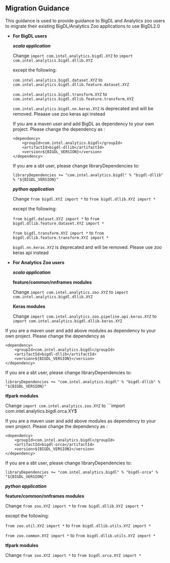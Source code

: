 ## Migration Guidance

This guidance is used to provide guidance to BigDL and Analytics zoo users to migrate their existing BigDL/Analytics Zoo applications to use BigDL2.0

* **For BigDL users**

   ***scala application***

   Change ```import com.intel.analytics.bigdl.XYZ``` to ```import com.intel.analytics.bigdl.dllib.XYZ```

    except the following:

   ```com.intel.analytics.bigdl.dataset.XYZ``` to ```com.intel.analytics.bigdl.dllib.feature.dataset.XYZ```

   ```com.intel.analytics.bigdl.transform.XYZ``` to ```com.intel.analytics.bigdl.dllib.feature.transform.XYZ```
   
   ```com.intel.analytics.bigdl.nn.keras.XYZ``` is deprecated and will be removed. Pleaase use zoo keras api instead

   If you are a maven user and add BigDL as dependency to your own project. Please change the dependency as :
   ```
   <dependency>
       <groupId>com.intel.analytics.bigdl</groupId>
       <artifactId>bigdl-dllib</artifactId>
       <version>${BIGDL_VERSION}</version>
   </dependency>
   ```

   If you are a sbt user, please change libraryDependencies to:
   ```
   libraryDependencies += "com.intel.analytics.bigdl" % "bigdl-dllib" % "${BIGDL_VERSION}"
   ```

   ***python application***

    Change ```from bigdl.XYZ import *``` to ```from bigdl.dllib.XYZ import *```

    except the following:

   ```from bigdl.dataset.XYZ import *``` to ```from bigdl.dllib.feature.dataset.XYZ import *```

   ```from bigdl.transform.XYZ import *``` to ```from bigdl.dllib.feature.transform.XYZ import *```

   ```bigdl.nn.keras.XYZ``` is deprecated and will be removed. Please use zoo keras api instead

* **For Analytics Zoo users**

   ***scala application***

   ****feature/common/nnframes modules****

   Change ```import com.intel.analytics.zoo.XYZ``` to ```import com.intel.analytics.bigdl.dllib.XYZ```
   
   ****Keras modules****

   Change ```import com.intel.analytics.zoo.pipeline.api.keras.XYZ``` to ```import com.intel.analytics.bigdl.dllib.keras.XYZ```

If you are a maven user and add above modules as dependency to your own project. Please change the dependency as
   ```
   <dependency>
       <groupId>com.intel.analytics.bigdl</groupId>
       <artifactId>bigdl-dllib</artifactId>
       <version>${BIGDL_VERSION}</version>
   </dependency>
   ```

   If you are a sbt user, please change libraryDependencies to:
   ```
   libraryDependencies += "com.intel.analytics.bigdl" % "bigdl-dllib" % "${BIGDL_VERSION}"
   ```

   ****tfpark modules****

   Change ```import com.intel.analytics.zoo.XYZ``` to ```import com.intel.analytics.bigdl.orca.XY$

   If you are a maven user and add above modules as dependency to your own project. Please change the dependency as :
   ```
   <dependency>
       <groupId>com.intel.analytics.bigdl</groupId>
       <artifactId>bigdl-orca</artifactId>
       <version>${BIGDL_VERSION}</version>
   </dependency>
   ```

   If you are a sbt user, please change libraryDependencies to:
   ```
   libraryDependencies += "com.intel.analytics.bigdl" % "bigdl-orca" % "${BIGDL_VERSION}"
   ```

   ***python application***

   ****feature/common/nnframes modules****

   Change ```from zoo.XYZ import *``` to ```from bigdl.dllib.XYZ import *```

   except the following:

   ```from zoo.util.XYZ import *``` to ```from bigdl.dllib.utils.XYZ import *```

   ```from zoo.common.XYZ import *``` to ```from bigdl.dllib.utils.XYZ import *```

   ****tfpark modules****

  Change ```from zoo.XYZ import *``` to ```from bigdl.orca.XYZ import *```

